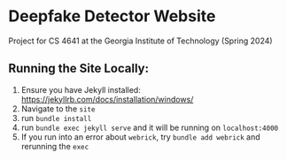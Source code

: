 # Deepfake Detector Website
Project for CS 4641 at the Georgia Institute of Technology (Spring 2024)

## Running the Site Locally:
1. Ensure you have Jekyll installed: https://jekyllrb.com/docs/installation/windows/
2. Navigate to the `site`
3. run `bundle install`
4. run `bundle exec jekyll serve` and it will be running on `localhost:4000`
5. If you run into an error about `webrick`, try `bundle add webrick` and rerunning the `exec`